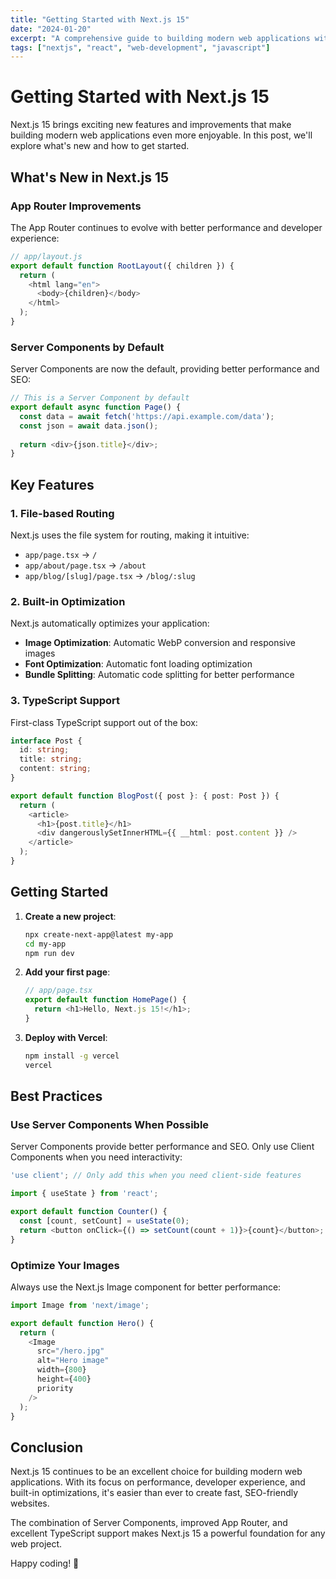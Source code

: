 ```yaml
---
title: "Getting Started with Next.js 15"
date: "2024-01-20"
excerpt: "A comprehensive guide to building modern web applications with Next.js 15, covering the latest features and best practices."
tags: ["nextjs", "react", "web-development", "javascript"]
---
```


# Getting Started with Next.js 15

Next.js 15 brings exciting new features and improvements that make building modern web applications even more enjoyable. In this post, we'll explore what's new and how to get started.

## What's New in Next.js 15

### App Router Improvements

The App Router continues to evolve with better performance and developer experience:

```javascript
// app/layout.js
export default function RootLayout({ children }) {
  return (
    <html lang="en">
      <body>{children}</body>
    </html>
  );
}
```

### Server Components by Default

Server Components are now the default, providing better performance and SEO:

```typescript
// This is a Server Component by default
export default async function Page() {
  const data = await fetch('https://api.example.com/data');
  const json = await data.json();
  
  return <div>{json.title}</div>;
}
```

## Key Features

### 1. File-based Routing

Next.js uses the file system for routing, making it intuitive:

- `app/page.tsx` → `/`
- `app/about/page.tsx` → `/about`
- `app/blog/[slug]/page.tsx` → `/blog/:slug`

### 2. Built-in Optimization

Next.js automatically optimizes your application:

- **Image Optimization**: Automatic WebP conversion and responsive images
- **Font Optimization**: Automatic font loading optimization
- **Bundle Splitting**: Automatic code splitting for better performance

### 3. TypeScript Support

First-class TypeScript support out of the box:

```typescript
interface Post {
  id: string;
  title: string;
  content: string;
}

export default function BlogPost({ post }: { post: Post }) {
  return (
    <article>
      <h1>{post.title}</h1>
      <div dangerouslySetInnerHTML={{ __html: post.content }} />
    </article>
  );
}
```

## Getting Started

1. **Create a new project**:
   ```bash
   npx create-next-app@latest my-app
   cd my-app
   npm run dev
   ```

2. **Add your first page**:
   ```typescript
   // app/page.tsx
   export default function HomePage() {
     return <h1>Hello, Next.js 15!</h1>;
   }
   ```

3. **Deploy with Vercel**:
   ```bash
   npm install -g vercel
   vercel
   ```

## Best Practices

### Use Server Components When Possible

Server Components provide better performance and SEO. Only use Client Components when you need interactivity:

```typescript
'use client'; // Only add this when you need client-side features

import { useState } from 'react';

export default function Counter() {
  const [count, setCount] = useState(0);
  return <button onClick={() => setCount(count + 1)}>{count}</button>;
}
```

### Optimize Your Images

Always use the Next.js Image component for better performance:

```typescript
import Image from 'next/image';

export default function Hero() {
  return (
    <Image
      src="/hero.jpg"
      alt="Hero image"
      width={800}
      height={400}
      priority
    />
  );
}
```

## Conclusion

Next.js 15 continues to be an excellent choice for building modern web applications. With its focus on performance, developer experience, and built-in optimizations, it's easier than ever to create fast, SEO-friendly websites.

The combination of Server Components, improved App Router, and excellent TypeScript support makes Next.js 15 a powerful foundation for any web project.

Happy coding! 🚀